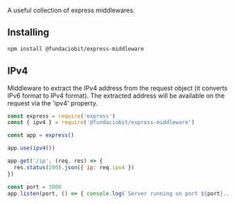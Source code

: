 A useful collection of express middlewares.

## Installing

```bash
npm install @fundaciobit/express-middleware
```

## IPv4
Middleware to extract the IPv4 address from the request object (it converts IPv6 format to IPv4 format). The extracted address will be available on the request via the 'ipv4' property.

```js
const express = require('express')
const { ipv4 } = require('@fundaciobit/express-middleware')

const app = express()

app.use(ipv4())

app.get('/ip', (req, res) => {
  res.status(200).json({ ip: req.ipv4 })
})

const port = 3000
app.listen(port, () => { console.log(`Server running on port ${port}...`) })

```